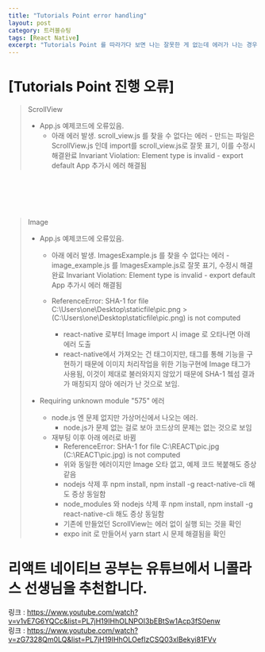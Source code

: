 ```yaml
---
title: "Tutorials Point error handling"
layout: post
category: 트러블슈팅
tags: [React Native]
excerpt: "Tutorials Point 를 따라가다 보면 나는 잘못한 게 없는데 에러가 나는 경우"
---
```



# [Tutorials Point 진행 오류]

>
>ScrollView
> - App.js 예제코드에 오류있음.
>   - 아래 에러 발생.
>      scroll_view.js 를 찾을 수 없다는 에러
>         - 만드는 파일은 ScrollView.js 인데 import를 scroll_view.js로 잘못 표기, 이를 수정시 해결완료
>      Invariant Violation: Element type is invalid
>         - export default App 추가시 에러 해결됨
>

<br>
<br>
<br>
<br>

>Image
> - App.js 예제코드에 오류있음.
>   - 아래 에러 발생.
>      ImagesExample.js 를 찾을 수 없다는 에러
>         - image_example.js 를 ImagesExample.js로 잘못 표기, 수정시 해결완료
>      Invariant Violation: Element type is invalid
>         - export default App 추가시 에러 해결됨
>   
>   - ReferenceError: SHA-1 for file C:\Users\one\Desktop\staticfile\pic.png >(C:\Users\one\Desktop\staticfile\pic.png) is not computed
>      - react-native 로부터 Image import 시 image 로 오타나면 아래 에러 도출
>      - react-native에서 가져오는 건 태그이지만, 태그를 통해 기능을 구현하기 때문에
>        이미지 처리작업을 위한 기능구현에 Image 태그가 사용됨, 이것이 제대로 불러와지지 않았기 때문에
>        SHA-1 쳌섬 결과가 매칭되지 않아 에러가 난 것으로 보임.
>
> - Requiring unknown module "575" 에러
>   - node.js 엔 문제 없지만 가상머신에서 나오는 에러.
>      - node.js가 문제 없는 걸로 보아 코드상의 문제는 없는 것으로 보임
>   - 재부팅 이후 아래 에러로 바뀜
>      - ReferenceError: SHA-1 for file C:\REACT\pic.jpg (C:\REACT\pic.jpg) is not computed
>      - 위와 동일한 에러이지만 Image 오타 없고, 예제 코드 복붙해도 증상 같음
>      - nodejs 삭제 후 npm install, npm install -g react-native-cli 해도 증상 동일함
>      - node_modules 와 nodejs 삭제 후  npm install, npm install -g react-native-cli 해도 증상 동일함
>      - 기존에 만들었던 ScrollView는 에러 없이 실행 되는 것을 확인
>      - expo init 로 만들어서 yarn start 시 문제 해결됨을 확인
>      


# 리액트 네이티브 공부는 유튜브에서 니콜라스 선생님을 추천합니다.

링크 : <https://www.youtube.com/watch?v=v1vE7G6YQCc&list=PL7jH19IHhOLNPOI3bEBtSw1Acp3fS0enw>
<br>
링크 : <https://www.youtube.com/watch?v=zG7328Qm0LQ&list=PL7jH19IHhOLOefIzCSQ03xlBekyi81FVv>
<br>





```python

```
